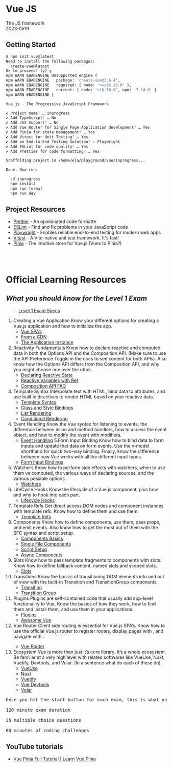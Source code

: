 # Vue JS
The JS framework  
2023-0519

## Getting Started
```sh
$ npm init vue@latest
Need to install the following packages:
  create-vue@latest
Ok to proceed? (y) y
npm WARN EBADENGINE Unsupported engine {
npm WARN EBADENGINE   package: 'create-vue@3.6.4',
npm WARN EBADENGINE   required: { node: '>=v16.20.0' },
npm WARN EBADENGINE   current: { node: 'v16.10.0', npm: '7.24.0' }
npm WARN EBADENGINE }

Vue.js - The Progressive JavaScript Framework

✔ Project name: … inprogress
✔ Add TypeScript? … No
✔ Add JSX Support? … No
✔ Add Vue Router for Single Page Application development? … Yes
✔ Add Pinia for state management? … Yes
✔ Add Vitest for Unit Testing? … Yes
✔ Add an End-to-End Testing Solution? › Playwright
✔ Add ESLint for code quality? … Yes
✔ Add Prettier for code formatting? … Yes

Scaffolding project in /home/ela/playground/vue/inprogress...

Done. Now run:

  cd inprogress
  npm install
  npm run format
  npm run dev
```

## Project Resources
* [Prettier](https://prettier.io/) - An opinionated code formatte
* [ESLint](https://eslint.org/) - Find and fix problems in your JavaScript code
* [Playwright](https://playwright.dev/) - Enables reliable end-to-end testing for modern web apps
* [Vitest](https://vitest.dev/) - A Vite-native unit test framework. It's fast!
* [Pinia](https://pinia.vuejs.org/) - The intuitive store for Vue.js (Vuex to Pinia?)

<br />
<br />

# Official Learning Resources
***What you should know for the Level 1 Exam***  
------------------------------------------------------
> [Level 1 Exam Specs](https://certification.vuejs.org/dashboard/guides/detail)
1. Creating a Vue Application
Know your different options for creating a Vue.js application and how to initialize the app.
    * [Vue SPA’s](https://vuejs.org/guide/quick-start.html#creating-a-vue-application)
    * [From a CDN](https://vuejs.org/guide/quick-start.html#using-vue-from-cdn)
    * [The Application Instance](https://vuejs.org/guide/essentials/application.html)
2. Reactivity Fundamentals
Know how to declare reactive and computed data in both the Options API and the Composition API. (Make sure to use the API Preference Toggle in the docs to see content for both APIs). Also know how the Options API differs from the Composition API, and why you might choose one over the other.
    * [Declaring Reactive State](https://vuejs.org/guide/essentials/reactivity-fundamentals.html#declaring-reactive-state)
    * [Reactive Variables with Ref](https://vuejs.org/guide/essentials/reactivity-fundamentals.html#reactive-variables-with-ref)
    * [Composition API FAQ](https://vuejs.org/guide/extras/composition-api-faq.html)
3. Template Syntax
Interpolate text with HTML, bind data to attributes, and use built in directives to render HTML based on your reactive data.
    * [Template Syntax](https://vuejs.org/guide/essentials/template-syntax.html)
    * [Class and Style Bindings](https://vuejs.org/guide/essentials/class-and-style.html)
    * [List Rendering](https://vuejs.org/guide/essentials/list.html#displaying-filtered-sorted-results)
    * [Conditional Rendering](https://vuejs.org/guide/essentials/conditional.html)
4. Event Handling
Know the Vue syntax for listening to events, the difference between inline and method handlers, how to access the event object, and how to modify the event with modifiers.
    * [Event Handling](https://vuejs.org/guide/essentials/event-handling.html)
5.Form Input Binding
Know how to bind data to form inputs and update that data on form events. Use the v-model shorthand for quick two-way binding. Finally, know the difference between how Vue works with all the different input types.
    * [Form Input Bindings](https://vuejs.org/guide/essentials/forms.html)
6. Watchers
Know how to perform side effects with watchers, when to use them vs computed, the various ways of declaring sources, and the various possible options.
    * [Watchers](https://vuejs.org/guide/essentials/watchers.html)
7. LifeCycle Hooks
Know the lifecycle of a Vue.js component, plus how and why to hook into each part.
    * [Lifecycle Hooks](https://vuejs.org/guide/essentials/lifecycle.html)
8. Template Refs
Get direct access DOM nodes and component instances with template refs. Know how to define them and use them.
    * [Template Refs](https://vuejs.org/guide/essentials/template-refs.html)
9. Components
Know how to define components, use them, pass props, and emit events. Also know how to get the most out of them with the SFC syntax and script setup.
    * [Components Basics](https://vuejs.org/guide/essentials/component-basics.html)
    * [Single File Components](https://vuejs.org/guide/scaling-up/sfc.html)
    * [Script Setup](https://vuejs.org/guide/essentials/reactivity-fundamentals.html#script-setup)
    * [Async Components](https://vuejs.org/guide/components/async.html)
10. Slots
Know how to pass template fragments to components with slots. Know how to define fallback content, named slots and scoped slots.
    * [Slots](https://vuejs.org/guide/components/slots.html)
11. Transitions
Know the basics of transitioning DOM elements into and out of view with the built-in Transition and TransitionGroup components.
    * [Transition](https://vuejs.org/guide/built-ins/transition.html)
    * [Transition Group](https://vuejs.org/guide/built-ins/transition-group.html)
12. Plugins
Plugins are self-contained code that usually add app-level functionality to Vue. Know the basics of how they work, how to find them and install them, and use them in your applications.
    * [Plugins](https://vuejs.org/guide/reusability/plugins.html#introduction)
    * [Awesome Vue](https://github.com/vuejs/awesome-vue)
13. Vue Router
Client side routing is essential for Vue.js SPA’s. Know how to use the official Vue.js router to register routes, display pages with <RouterView>, and navigate with <RouterLink>.
    * [Vue Router](https://router.vuejs.org/guide/)
14. Ecosystem
Vue is more than just it’s core library. It’s a whole ecosystem. Be familiar at a very high level with related softwares like VueUse, Nuxt, Vuetify, Devtools, and Volar. (In a sentence what do each of these do).
    * [VueUse](https://vueuse.org/)
    * [Nuxt](https://nuxt.com/)
    * [Vuetify](https://vuetifyjs.com/en/)
    * [Vue Devtools](https://devtools.vuejs.org/)
    * [Volar](https://marketplace.visualstudio.com/items?itemName=Vue.volar)

<pre>
Once you hit the start button for each exam, this is what you can expect:

120 minute exam duration

35 multiple choice questions

60 minutes of coding challenges
</pre>

## YouTube tutorials
* [Vue Pinia Full Tutorial | Learn Vue Pinia](https://www.youtube.com/watch?v=fGOzz1L8vps)